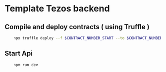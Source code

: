 # Template Tezos backend

## Compile and deploy contracts ( using Truffle )

```bash
    npx truffle deploy --f $CONTRACT_NUMBER_START --to $CONTRACT_NUMBER_END --network NETWORK
```

## Start Api

```bash
    npm run dev
```